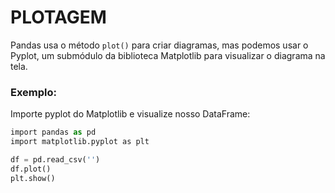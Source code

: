 # PLOTAGEM

Pandas usa o método `plot()` para criar diagramas, mas podemos usar o Pyplot, um submódulo da biblioteca Matplotlib para visualizar o diagrama na tela.

### Exemplo:

Importe pyplot do Matplotlib e visualize nosso DataFrame:

```python
import pandas as pd
import matplotlib.pyplot as plt

df = pd.read_csv('')
df.plot()
plt.show()
```